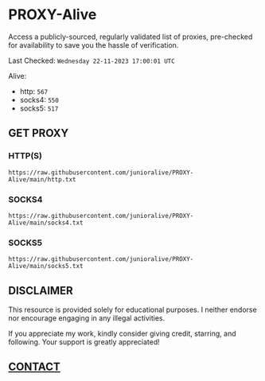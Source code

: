 # PROXY-Alive

Access a publicly-sourced, regularly validated list of proxies, pre-checked for availability to save you the hassle of verification.

Last Checked: `Wednesday 22-11-2023 17:00:01 UTC`

Alive:
- http: `567`
- socks4: `550`
- socks5: `517`

## GET PROXY

### HTTP(S)

```https://raw.githubusercontent.com/junioralive/PROXY-Alive/main/http.txt```

### SOCKS4

```https://raw.githubusercontent.com/junioralive/PROXY-Alive/main/socks4.txt```

### SOCKS5

```https://raw.githubusercontent.com/junioralive/PROXY-Alive/main/socks5.txt```

## DISCLAIMER

This resource is provided solely for educational purposes. I neither endorse nor encourage engaging in any illegal activities.

If you appreciate my work, kindly consider giving credit, starring, and following. Your support is greatly appreciated! 

## [CONTACT](https://t.me/TheJuniorAlive)
